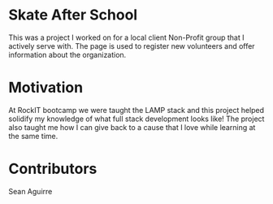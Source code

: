 # Skate After School
This was a project I worked on for a local client Non-Profit group that I actively serve with. The page is used to register new volunteers and offer information about the organization.

# Motivation
At RockIT bootcamp we were taught the LAMP stack and this project helped solidify my knowledge of what full stack development looks like! The project also taught me how I can give back to a cause that I love while learning at the same time.

# Contributors
Sean Aguirre

